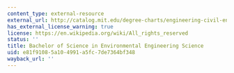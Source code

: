 ```yaml
---
content_type: external-resource
external_url: http://catalog.mit.edu/degree-charts/engineering-civil-environmental-engineering-course-1-eng/
has_external_license_warning: true
license: https://en.wikipedia.org/wiki/All_rights_reserved
status: ''
title: Bachelor of Science in Environmental Engineering Science
uid: e81f9108-5a10-4991-a5fc-7de7364bf348
wayback_url: ''
---
```

